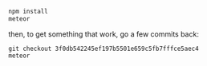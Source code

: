 ```bash
npm install
meteor
```

then, to get something that work, go a few commits back:
```
git checkout 3f0db542245ef197b5501e659c5fb7fffce5aec4
meteor
```